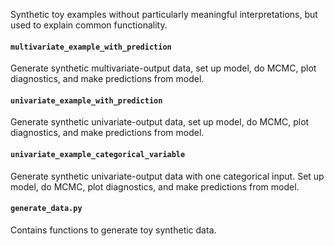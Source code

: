 Synthetic toy examples without particularly meaningful interpretations, but used to explain common functionality.

#### `multivariate_example_with_prediction`
Generate synthetic multivariate-output data, set up model, do MCMC, plot diagnostics, and make predictions from model.

#### `univariate_example_with_prediction`
Generate synthetic univariate-output data, set up model, do MCMC, plot diagnostics, and make predictions from model.

#### `univariate_example_categorical_variable`
Generate synthetic univariate-output data with one categorical input.
Set up model, do MCMC, plot diagnostics, and make predictions from model.

#### `generate_data.py`
Contains functions to generate toy synthetic data.

